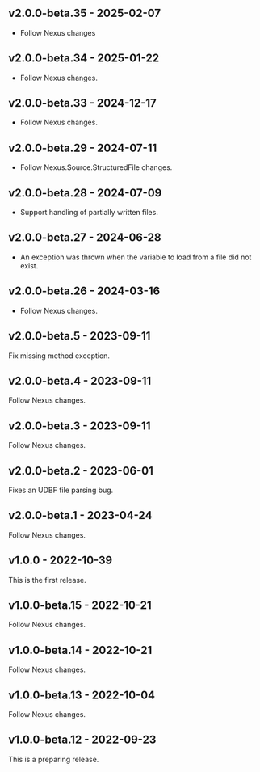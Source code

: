 ## v2.0.0-beta.35 - 2025-02-07

- Follow Nexus changes

## v2.0.0-beta.34 - 2025-01-22

- Follow Nexus changes.

## v2.0.0-beta.33 - 2024-12-17

- Follow Nexus changes.

## v2.0.0-beta.29 - 2024-07-11

- Follow Nexus.Source.StructuredFile changes.

## v2.0.0-beta.28 - 2024-07-09

- Support handling of partially written files.

## v2.0.0-beta.27 - 2024-06-28

- An exception was thrown when the variable to load from a file did not exist.

## v2.0.0-beta.26 - 2024-03-16

- Follow Nexus changes.

## v2.0.0-beta.5 - 2023-09-11

Fix missing method exception.

## v2.0.0-beta.4 - 2023-09-11

Follow Nexus changes.

## v2.0.0-beta.3 - 2023-09-11

Follow Nexus changes.

## v2.0.0-beta.2 - 2023-06-01

Fixes an UDBF file parsing bug.

## v2.0.0-beta.1 - 2023-04-24

Follow Nexus changes.

## v1.0.0 - 2022-10-39

This is the first release.

## v1.0.0-beta.15 - 2022-10-21

Follow Nexus changes.

## v1.0.0-beta.14 - 2022-10-21

Follow Nexus changes.

## v1.0.0-beta.13 - 2022-10-04

Follow Nexus changes.

## v1.0.0-beta.12 - 2022-09-23

This is a preparing release.